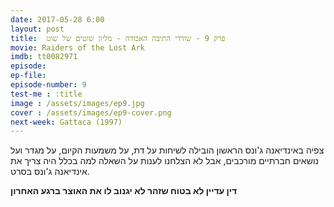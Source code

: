 ```yaml
---
date: 2017-05-28 6:00
layout: post
title: 	פרק 9 - שודדי התיבה האבודה - מליון שוטים של שוט
movie: Raiders of the Lost Ark
imdb: tt0082971
episode: 
ep-file: 
episode-number: 9
test-me : :title
image : /assets/images/ep9.jpg
cover : /assets/images/ep9-cover.png
next-week: Gattaca (1997)
---
```

צפיה באינדיאנה ג'ונס הראשון הובילה לשיחות על דת, על משמעות הקיום, על מגדר ועל נושאים חברתיים מורכבים, אבל לא הצלחנו לענות על השאלה למה בכלל היה צריך את אינדיאנה ג'ונס בסרט.

**דין עדיין לא בטוח שזהר לא יגנוב לו את האוצר ברגע האחרון**